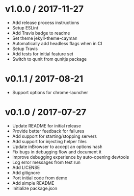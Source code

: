 v1.0.0 / 2017-11-27
==================

  * Add release process instructions
  * Setup ESLint
  * Add Travis badge to readme
  * Set theme jekyll-theme-cayman
  * Automatically add headless flags when in CI
  * Setup Travis
  * Add tests for initial feature set
  * Switch to qunit from qunitjs package

v0.1.1 / 2017-08-21
===================

  * Support options for chrome-launcher

v0.1.0 / 2017-07-27
===================

  * Update README for initial release
  * Provide better feedback for failures
  * Add support for starting/stopping servers
  * Add support for injecting helper files
  * Update inBrowser to accept an options hash
  * Fix bugs in debugging flow and document it
  * Improve debugging experience by auto-opening devtools
  * Log error messages from test run
  * Add LICENSE
  * Add gitignore
  * Port initial code from demo
  * Add simple README
  * Initialize package.json
